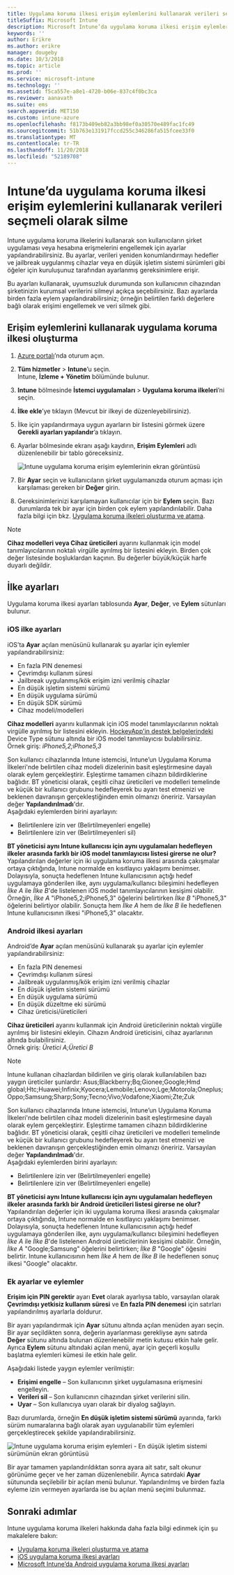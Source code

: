 ```yaml
---
title: Uygulama koruma ilkesi erişim eylemlerini kullanarak verileri seçmeli olarak silme
titleSuffix: Microsoft Intune
description: Microsoft Intune’da uygulama koruma ilkesi erişim eylemlerini kullanarak verileri seçmeli olarak silmeyi öğrenin.
keywords: ''
author: Erikre
ms.author: erikre
manager: dougeby
ms.date: 10/3/2018
ms.topic: article
ms.prod: ''
ms.service: microsoft-intune
ms.technology: ''
ms.assetid: f5ca557e-a8e1-4720-b06e-837c4f0bc3ca
ms.reviewer: aanavath
ms.suite: ems
search.appverid: MET150
ms.custom: intune-azure
ms.openlocfilehash: f8173b409eb82a3bb98ef0a30570e489fac1fc49
ms.sourcegitcommit: 51b763e131917fccd255c346286fa515fcee33f0
ms.translationtype: MT
ms.contentlocale: tr-TR
ms.lasthandoff: 11/20/2018
ms.locfileid: "52189708"
---
```

# <a name="selectively-wipe-data-using-app-protection-policy-access-actions-in-intune"></a>Intune’da uygulama koruma ilkesi erişim eylemlerini kullanarak verileri seçmeli olarak silme

Intune uygulama koruma ilkelerini kullanarak son kullanıcıların şirket uygulaması veya hesabına erişmelerini engellemek için ayarlar yapılandırabilirsiniz. Bu ayarlar, verileri yeniden konumlandırmayı hedefler ve jailbreak uygulanmış cihazlar veya en düşük işletim sistemi sürümleri gibi öğeler için kuruluşunuz tarafından ayarlanmış gereksinimlere erişir.
 
Bu ayarları kullanarak, uyumsuzluk durumunda son kullanıcının cihazından şirketinizin kurumsal verilerini silmeyi açıkça seçebilirsiniz. Bazı ayarlarda birden fazla eylem yapılandırabilirsiniz; örneğin belirtilen farklı değerlere bağlı olarak erişimi engellemek ve veri silmek gibi.

## <a name="create-an-app-protection-policy-using-access-actions"></a>Erişim eylemlerini kullanarak uygulama koruma ilkesi oluşturma

1. [Azure portalı](https://portal.azure.com)’nda oturum açın.
2. **Tüm hizmetler** > **Intune**’u seçin.  
    Intune, **İzleme + Yönetim** bölümünde bulunur.
3. **Intune** bölmesinde **İstemci uygulamaları** > **Uygulama koruma ilkeleri**’ni seçin.
4. **İlke ekle**’ye tıklayın (Mevcut bir ilkeyi de düzenleyebilirsiniz). 
5. İlke için yapılandırmaya uygun ayarların bir listesini görmek üzere **Gerekli ayarları yapılandır**’a tıklayın. 
6. Ayarlar bölmesinde ekranı aşağı kaydırın, **Erişim Eylemleri** adlı düzenlenebilir bir tablo göreceksiniz.

    ![Intune uygulama koruma erişim eylemlerinin ekran görüntüsü](./media/apps-selective-wipe-access-actions01.png)

7. Bir **Ayar** seçin ve kullanıcıların şirket uygulamanızda oturum açması için karşılaması gereken bir **Değer** girin. 
8. Gereksinimlerinizi karşılamayan kullanıcılar için bir **Eylem** seçin. Bazı durumlarda tek bir ayar için birden çok eylem yapılandırılabilir. Daha fazla bilgi için bkz. [Uygulama koruma ilkeleri oluşturma ve atama](app-protection-policies.md).

>[!NOTE]
> **Cihaz modelleri veya Cihaz üreticileri** ayarını kullanmak için model tanımlayıcılarının noktalı virgülle ayrılmış bir listesini ekleyin. Birden çok değer listesinde boşluklardan kaçının. Bu değerler büyük/küçük harfe duyarlı değildir. 

## <a name="policy-settings"></a>İlke ayarları 

Uygulama koruma ilkesi ayarları tablosunda **Ayar**, **Değer**, ve **Eylem** sütunları bulunur.

### <a name="ios-policy-settings"></a>iOS ilke ayarları
iOS’ta **Ayar** açılan menüsünü kullanarak şu ayarlar için eylemler yapılandırabilirsiniz:
-  En fazla PIN denemesi
-  Çevrimdışı kullanım süresi
-  Jailbreak uygulanmış/kök erişim izni verilmiş cihazlar
-  En düşük işletim sistemi sürümü
-  En düşük uygulama sürümü
-  En düşük SDK sürümü
-  Cihaz modeli/modelleri

**Cihaz modelleri** ayarını kullanmak için iOS model tanımlayıcılarının noktalı virgülle ayrılmış bir listesini ekleyin. [HockeyApp'in destek belgelerindeki](https://support.hockeyapp.net/kb/client-integration-ios-mac-os-x-tvos/ios-device-types) Device Type sütunu altında bir iOS model tanımlayıcısı bulabilirsiniz.<br>
Örnek giriş: *iPhone5,2;iPhone5,3*

Son kullanıcı cihazlarında Intune istemcisi, Intune’un Uygulama Koruma İlkeleri'nde belirtilen cihaz modeli dizelerinin basit eşleştirmesine dayalı olarak eylem gerçekleştirir. Eşleştirme tamamen cihazın bildirdiklerine bağlıdır. BT yöneticisi olarak, çeşitli cihaz üreticileri ve modelleri temelinde ve küçük bir kullanıcı grubunu hedefleyerek bu ayarı test etmenizi ve beklenen davranışın gerçekleştiğinden emin olmanızı öneririz. Varsayılan değer **Yapılandırılmadı**'dır.<br>
Aşağıdaki eylemlerden birini ayarlayın: 
- Belirtilenlere izin ver (Belirtilmeyenleri engelle)
- Belirtilenlere izin ver (Belirtilmeyenleri sil)

**BT yöneticisi aynı Intune kullanıcısı için aynı uygulamaları hedefleyen ilkeler arasında farklı bir iOS model tanımlayıcısı listesi girerse ne olur?**<br>
Yapılandırılan değerler için iki uygulama koruma ilkesi arasında çakışmalar ortaya çıktığında, Intune normalde en kısıtlayıcı yaklaşımı benimser. Dolayısıyla, sonuçta hedeflenen Intune kullanıcısının açtığı hedef uygulamaya gönderilen ilke, aynı uygulama/kullanıcı bileşimini hedefleyen *İlke A* ile *İlke B*'de listelenen iOS model tanımlayıcılarının kesişimi olabilir. Örneğin, *İlke A* "iPhone5,2;iPhone5,3" öğelerini belirtirken *İlke B* "iPhone5,3" öğelerini belirtiyor olabilir. Sonuçta hem *İlke A* hem de *İlke B* ile hedeflenen Intune kullanıcısının ilkesi "iPhone5,3" olacaktır. 

### <a name="android-policy-settings"></a>Android ilkesi ayarları

Android’de **Ayar** açılan menüsünü kullanarak şu ayarlar için eylemler yapılandırabilirsiniz:
-  En fazla PIN denemesi
-  Çevrimdışı kullanım süresi
-  Jailbreak uygulanmış/kök erişim izni verilmiş cihazlar
-  En düşük işletim sistemi sürümü
-  En düşük uygulama sürümü
-  En düşük düzeltme eki sürümü
-  Cihaz üreticisi/üreticileri

**Cihaz üreticileri** ayarını kullanmak için Android üreticilerinin noktalı virgülle ayrılmış bir listesini ekleyin. Cihazın Android üreticisini, cihaz ayarlarının altında bulabilirsiniz.<br>
Örnek giriş: *Üretici A;Üretici B* 

>[!NOTE]
> Intune kullanan cihazlardan bildirilen ve giriş olarak kullanılabilen bazı yaygın üreticiler şunlardır: Asus;Blackberry;Bq;Gionee;Google;Hmd global;Htc;Huawei;Infinix;Kyocera;Lemobile;Lenovo;Lge;Motorola;Oneplus;Oppo;Samsung;Sharp;Sony;Tecno;Vivo;Vodafone;Xiaomi;Zte;Zuk

Son kullanıcı cihazlarında Intune istemcisi, Intune’un Uygulama Koruma İlkeleri'nde belirtilen cihaz modeli dizelerinin basit eşleştirmesine dayalı olarak eylem gerçekleştirir. Eşleştirme tamamen cihazın bildirdiklerine bağlıdır. BT yöneticisi olarak, çeşitli cihaz üreticileri ve modelleri temelinde ve küçük bir kullanıcı grubunu hedefleyerek bu ayarı test etmenizi ve beklenen davranışın gerçekleştiğinden emin olmanızı öneririz. Varsayılan değer **Yapılandırılmadı**'dır.<br>
Aşağıdaki eylemlerden birini ayarlayın: 
- Belirtilenlere izin ver (Belirtilmeyenleri engelle)
- Belirtilenlere izin ver (Belirtilmeyenleri engelle)

**BT yöneticisi aynı Intune kullanıcısı için aynı uygulamaları hedefleyen ilkeler arasında farklı bir Android üreticileri listesi girerse ne olur?**<br>
Yapılandırılan değerler için iki uygulama koruma ilkesi arasında çakışmalar ortaya çıktığında, Intune normalde en kısıtlayıcı yaklaşımı benimser. Dolayısıyla, sonuçta hedeflenen Intune kullanıcısının açtığı hedef uygulamaya gönderilen ilke, aynı uygulama/kullanıcı bileşimini hedefleyen *İlke A* ile *İlke B*'de listelenen Android üreticilerinin kesişimi olabilir. Örneğin, *İlke A* "Google;Samsung" öğelerini belirtirken; *İlke B* "Google" öğesini belirtir. Intune kullanıcısının hem *İlke A* hem de *İlke B* ile hedeflenen sonuç ilkesi "Google" olacaktır. 

### <a name="additional-settings-and-actions"></a>Ek ayarlar ve eylemler 

**Erişim için PIN gerektir** ayarı **Evet** olarak ayarlıysa tablo, varsayılan olarak **Çevrimdışı yetkisiz kullanım süresi** ve **En fazla PIN denemesi** için satırları yapılandırılmış ayarlarla doldurur.
 
Bir ayarı yapılandırmak için **Ayar** sütunu altında açılan menüden ayarı seçin. Bir ayar seçildikten sonra, değerin ayarlanması gerekliyse aynı satırda **Değer** sütunu altında bulunan düzenlenebilir metin kutusu etkin hale gelir. Ayrıca **Eylem** sütunu altındaki açılan menü, ayar için geçerli koşullu başlatma eylemleri kümesi ile etkin hale gelir. 

Aşağıdaki listede yaygın eylemler verilmiştir:
-  **Erişimi engelle** – Son kullanıcının şirket uygulamasına erişmesini engelleyin.
-  **Verileri sil** – Son kullanıcının cihazından şirket verilerini silin.
-  **Uyar** – Son kullanıcıya uyarı olarak bir diyalog sağlayın.

Bazı durumlarda, örneğin **En düşük işletim sistemi sürümü** ayarında, farklı sürüm numaralarına bağlı olarak ayarı uygulanabilir tüm eylemleri gerçekleştirecek şekilde yapılandırabilirsiniz. 

![Intune uygulama koruma erişim eylemleri - En düşük işletim sistemi sürümünün ekran görüntüsü](./media/apps-selective-wipe-access-actions05.png)

Bir ayar tamamen yapılandırıldıktan sonra ayara ait satır, salt okunur görünüme geçer ve her zaman düzenlenebilir. Ayrıca satırdaki **Ayar** sütununda seçilebilir bir açılan menü bulunur. Yapılandırılmış ve birden fazla eyleme izin vermeyen ayarlarda ise bu açılan menü seçimi bulunmaz.

## <a name="next-steps"></a>Sonraki adımlar

Intune uygulama koruma ilkeleri hakkında daha fazla bilgi edinmek için şu makalelere bakın:
- [Uygulama koruma ilkeleri oluşturma ve atama](app-protection-policies.md)
- [iOS uygulama koruma ilkesi ayarları](app-protection-policy-settings-ios.md)
- [Microsoft Intune’da Android uygulama koruma ilkesi ayarları](app-protection-policy-settings-android.md) 
